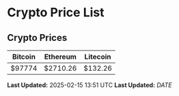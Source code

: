 # Crypto Price List

## Crypto Prices
| Bitcoin | Ethereum | Litecoin |
| ------- | -------- | -------- |
| $97774 | $2710.26 | $132.26 |
**Last Updated:** 2025-02-15 13:51 UTC
**Last Updated:** $DATE$
